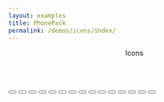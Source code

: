 ```yaml
---
layout: examples
title: PhonePack
permalink: /demos/icons/index/
---
```


<header class="header header--shadow text-black">
<div class="header__title">Icons</div>
</header>

<section class="content content--padding has-header">

<button class="button button--icon ripple"><i class="icon mdi mdi-basket"></i></button> 
<button class="button button--icon ripple"><i class="icon mdi mdi-account"></i></button> 
<button class="button button--icon ripple"><i class="icon mdi mdi-account-box-outline"></i></button> 
<button class="button button--icon ripple"><i class="icon mdi mdi-apps"></i></button> 
<button class="button button--icon ripple"><i class="icon mdi mdi-basket"></i></button> 
<button class="button button--icon ripple"><i class="icon mdi mdi-beaker-empty-outline"></i></button> 
<button class="button button--icon ripple"><i class="icon mdi mdi-camcorder"></i></button> 
<button class="button button--icon ripple"><i class="icon mdi mdi-cast"></i></button> 
<button class="button button--icon ripple"><i class="icon mdi mdi-comment-outline"></i></button> 
<button class="button button--icon ripple"><i class="icon mdi mdi-earth"></i></button> 
<button class="button button--icon ripple"><i class="icon mdi mdi-heart-outline"></i></button> 
<button class="button button--icon ripple"><i class="icon mdi mdi-phone"></i></button> 
<button class="button button--icon ripple"><i class="icon mdi mdi-bluetooth"></i></button> 
<button class="button button--icon ripple"><i class="icon mdi mdi-cart"></i></button> 
<button class="button button--icon ripple"><i class="icon mdi mdi-thumb-up"></i></button> 

</section>

